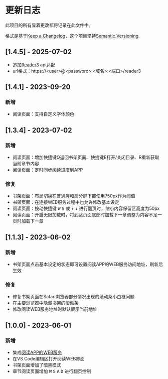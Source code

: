 # 更新日志

此项目的所有显着更改都将记录在此文件中。

格式是基于[Keep a Changelog](https://keepachangelog.com/en/1.0.0/)，这个项目坚持[Semantic Versioning](https://semver.org/spec/v2.0.0.html).

## [1.4.5] - 2025-07-02

- 追加[Reader3](https://github.com/hectorqin/reader) api适配
- url格式：https://\<user>@\<password>:<域名>:<端口>/reader3

## [1.4.1] - 2023-09-20

### 新增

- 阅读页面：支持自定义字体颜色

## [1.3.4] - 2023-07-02

### 新增

- 阅读页面：增加快捷键Q返回书架页面、快捷键E打开/关闭目录、R重新获取当前章节内容
- 阅读页面：定时同步阅读进度到APP

### 修复

- 书架页面：布局切换在普通屏和高分屏下都使用750px作为阈值
- 书架页面：在连接WEB服务过程中也允许修改基本设定
- 阅读页面：按动快捷键 <kbd>W</kbd> <kbd>S</kbd> 或 <kbd>↑</kbd> <kbd>↓</kbd> 进行翻页时，缩小内容保留区高度为50px
- 阅读页面：开启无限加载时，将到达页面底部时加载下一章调整为内容不足一页时加载下一章

## [1.1.3] - 2023-06-02

### 新增

- 书架页面点击基本设定的状态即可设置阅读APP的WEB服务访问地址，刷新后生效

### 修复

- 修复书架页面在Safari浏览器部分情况出现的滚动条小白框问题
- 在主要浏览器中隐藏书架的滚动条
- 修改阅读WEB服务地址时默认展示当前地址

## [1.0.0] - 2023-06-01

### 新增

- 集成[阅读APP的WEB服务](https://github.com/gedoor/legado/tree/master/modules/web)
- 在VS Code编辑区打开阅读WEB界面
- 书架页面增加了暗黑模式
- 章节阅读页面增加 <kbd>W</kbd> <kbd>S</kbd> <kbd>A</kbd> <kbd>D</kbd> 进行翻页控制
